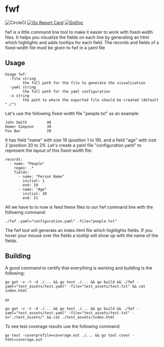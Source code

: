 # fwf

![CircleCI](https://img.shields.io/circleci/build/github/pedroppinheiro/fwf)
[![Go Report Card](https://goreportcard.com/badge/github.com/pedroppinheiro/fwf)](https://goreportcard.com/report/github.com/pedroppinheiro/fwf)
[![GoDoc](https://godoc.org/github.com/pedroppinheiro/fwf?status.svg)](https://godoc.org/github.com/pedroppinheiro/fwf)

fwf is a little command line tool to make it easier to work with fixed-width files. It helps you visualize the fields on each line by generating an html which highlights and adds tooltips for each field. The records and fields of a fixed-width file must be given to fwf in a yaml file

## Usage

```
Usage fwf:
  -file string
        the full path for the file to generate the visualization
  -yaml string
        the full path for the yaml configuration
  -o string
        the path to where the exported file should be created (default "./")
```

Let's use the following fixed-width file "people.txt" as an example:

```
John Smith         40
Homer Simpson      30
Foo Bar            20
```

It has field "name" with size 19 (position 1 to 19), and a field "age" with size 2 (position 20 to 21). Let's create a yaml file "configuration.yaml" to represent the layout of this fixed-width file:

```
records:
  - name: "People"
    regex: .*
    fields:
      - name: "Person Name"
        initial: 1
        end: 19
      - name: "Age"
        initial: 20
        end: 21
```

All we have to to now is feed these files to our fwf command line with the following command:

```
./fwf -yaml="configuration.yaml" -file="people.txt"
```

The fwf tool will generate an index.html file which highlights fields. If you hover your mouse over the fields a tooltip will show up with the name of the fields.

## Building

A good command to certify that everything is working and building is the following:

```
go get -v -t -d ./... && go test ./... && go build && ./fwf -yaml="test_assets/test.yaml" -file="test_assets/test.txt" && cat index.html
```

or

```
go get -v -t -d ./... && go test ./... && go build && ./fwf -yaml="test_assets/test.yaml" -file="test_assets/test.txt" -o="./test_assets/" && cat ./test_assets/index.html
```

To see test coverage results use the following command:

```
go test -coverprofile=coverage.out ./... && go tool cover -html=coverage.out
```
